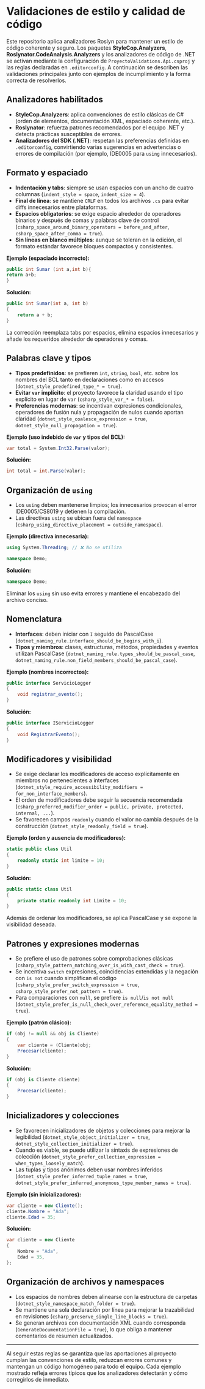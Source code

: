 # Validaciones de estilo y calidad de código

Este repositorio aplica analizadores Roslyn para mantener un estilo de código coherente y seguro. Los paquetes **StyleCop.Analyzers**, **Roslynator.CodeAnalysis.Analyzers** y los analizadores de código de .NET se activan mediante la configuración de `ProyectoValidations.Api.csproj` y las reglas declaradas en `.editorconfig`. A continuación se describen las validaciones principales junto con ejemplos de incumplimiento y la forma correcta de resolverlos.

## Analizadores habilitados

- **StyleCop.Analyzers**: aplica convenciones de estilo clásicas de C# (orden de elementos, documentación XML, espaciado coherente, etc.).
- **Roslynator**: refuerza patrones recomendados por el equipo .NET y detecta prácticas susceptibles de errores.
- **Analizadores del SDK (.NET)**: respetan las preferencias definidas en `.editorconfig`, convirtiendo varias sugerencias en advertencias o errores de compilación (por ejemplo, IDE0005 para `using` innecesarios).

## Formato y espaciado

- **Indentación y tabs**: siempre se usan espacios con un ancho de cuatro columnas (`indent_style = space`, `indent_size = 4`).
- **Final de línea**: se mantiene `CRLF` en todos los archivos `.cs` para evitar diffs innecesarios entre plataformas.
- **Espacios obligatorios**: se exige espacio alrededor de operadores binarios y después de comas y palabras clave de control (`csharp_space_around_binary_operators = before_and_after`, `csharp_space_after_comma = true`).
- **Sin líneas en blanco múltiples**: aunque se toleran en la edición, el formato estándar favorece bloques compactos y consistentes.

**Ejemplo (espaciado incorrecto):**

```csharp
public int Sumar (int a,int b){
return a+b;
}
```

**Solución:**

```csharp
public int Sumar(int a, int b)
{
    return a + b;
}
```

La corrección reemplaza tabs por espacios, elimina espacios innecesarios y añade los requeridos alrededor de operadores y comas.

## Palabras clave y tipos

- **Tipos predefinidos**: se prefieren `int`, `string`, `bool`, etc. sobre los nombres del BCL tanto en declaraciones como en accesos (`dotnet_style_predefined_type_* = true`).
- **Evitar `var` implícito**: el proyecto favorece la claridad usando el tipo explícito en lugar de `var` (`csharp_style_var_* = false`).
- **Preferencias modernas**: se incentivan expresiones condicionales, operadores de fusión nula y propagación de nulos cuando aportan claridad (`dotnet_style_coalesce_expression = true`, `dotnet_style_null_propagation = true`).

**Ejemplo (uso indebido de `var` y tipos del BCL):**

```csharp
var total = System.Int32.Parse(valor);
```

**Solución:**

```csharp
int total = int.Parse(valor);
```

## Organización de `using`

- Los `using` deben mantenerse limpios; los innecesarios provocan el error IDE0005/CS8019 y detienen la compilación.
- Las directivas `using` se ubican fuera del `namespace` (`csharp_using_directive_placement = outside_namespace`).

**Ejemplo (directiva innecesaria):**

```csharp
using System.Threading; // ❌ No se utiliza

namespace Demo;
```

**Solución:**

```csharp
namespace Demo;
```

Eliminar los `using` sin uso evita errores y mantiene el encabezado del archivo conciso.

## Nomenclatura

- **Interfaces**: deben iniciar con `I` seguido de PascalCase (`dotnet_naming_rule.interface_should_be_begins_with_i`).
- **Tipos y miembros**: clases, estructuras, métodos, propiedades y eventos utilizan PascalCase (`dotnet_naming_rule.types_should_be_pascal_case`, `dotnet_naming_rule.non_field_members_should_be_pascal_case`).

**Ejemplo (nombres incorrectos):**

```csharp
public interface ServicioLogger
{
    void registrar_evento();
}
```

**Solución:**

```csharp
public interface IServicioLogger
{
    void RegistrarEvento();
}
```

## Modificadores y visibilidad

- Se exige declarar los modificadores de acceso explícitamente en miembros no pertenecientes a interfaces (`dotnet_style_require_accessibility_modifiers = for_non_interface_members`).
- El orden de modificadores debe seguir la secuencia recomendada (`csharp_preferred_modifier_order = public, private, protected, internal, ...`).
- Se favorecen campos `readonly` cuando el valor no cambia después de la construcción (`dotnet_style_readonly_field = true`).

**Ejemplo (orden y ausencia de modificadores):**

```csharp
static public class Util
{
    readonly static int limite = 10;
}
```

**Solución:**

```csharp
public static class Util
{
    private static readonly int Limite = 10;
}
```

Además de ordenar los modificadores, se aplica PascalCase y se expone la visibilidad deseada.

## Patrones y expresiones modernas

- Se prefiere el uso de patrones sobre comprobaciones clásicas (`csharp_style_pattern_matching_over_is_with_cast_check = true`).
- Se incentiva `switch` expresiones, coincidencias extendidas y la negación con `is not` cuando simplifican el código (`csharp_style_prefer_switch_expression = true`, `csharp_style_prefer_not_pattern = true`).
- Para comparaciones con `null`, se prefiere `is null`/`is not null` (`dotnet_style_prefer_is_null_check_over_reference_equality_method = true`).

**Ejemplo (patrón clásico):**

```csharp
if (obj != null && obj is Cliente)
{
    var cliente = (Cliente)obj;
    Procesar(cliente);
}
```

**Solución:**

```csharp
if (obj is Cliente cliente)
{
    Procesar(cliente);
}
```

## Inicializadores y colecciones

- Se favorecen inicializadores de objetos y colecciones para mejorar la legibilidad (`dotnet_style_object_initializer = true`, `dotnet_style_collection_initializer = true`).
- Cuando es viable, se puede utilizar la sintaxis de expresiones de colección (`dotnet_style_prefer_collection_expression = when_types_loosely_match`).
- Las tuplas y tipos anónimos deben usar nombres inferidos (`dotnet_style_prefer_inferred_tuple_names = true`, `dotnet_style_prefer_inferred_anonymous_type_member_names = true`).

**Ejemplo (sin inicializadores):**

```csharp
var cliente = new Cliente();
cliente.Nombre = "Ada";
cliente.Edad = 35;
```

**Solución:**

```csharp
var cliente = new Cliente
{
    Nombre = "Ada",
    Edad = 35,
};
```

## Organización de archivos y namespaces

- Los espacios de nombres deben alinearse con la estructura de carpetas (`dotnet_style_namespace_match_folder = true`).
- Se mantiene una sola declaración por línea para mejorar la trazabilidad en revisiones (`csharp_preserve_single_line_blocks = true`).
- Se generan archivos con documentación XML cuando corresponda (`GenerateDocumentationFile = true`), lo que obliga a mantener comentarios de resumen actualizados.

---

Al seguir estas reglas se garantiza que las aportaciones al proyecto cumplan las convenciones de estilo, reduzcan errores comunes y mantengan un código homogéneo para todo el equipo. Cada ejemplo mostrado refleja errores típicos que los analizadores detectarán y cómo corregirlos de inmediato.
